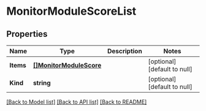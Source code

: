 # MonitorModuleScoreList

## Properties
Name | Type | Description | Notes
------------ | ------------- | ------------- | -------------
**Items** | [**[]MonitorModuleScore**](monitor_moduleScore.md) |  | [optional] [default to null]
**Kind** | **string** |  | [optional] [default to null]

[[Back to Model list]](../README.md#documentation-for-models) [[Back to API list]](../README.md#documentation-for-api-endpoints) [[Back to README]](../README.md)



